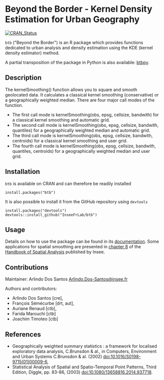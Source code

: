 # Beyond the Border - Kernel Density Estimation for Urban Geography 
[![CRAN_Status](http://www.r-pkg.org/badges/version/btb)](https://cran.r-project.org/package=btb)

`btb` ("Beyond the Border") is an R package which provides functions dedicated to urban analysis and density estimation using the KDE (kernel density estimator) method. 

A partial transposition of the package in Python is also available: [btbpy](https://github.com/InseeFrLab/btbpy).

## Description

 The kernelSmoothing() function allows you to square and smooth geolocated data. It calculates a classical kernel smoothing (conservative) or a geographically weighted median. There are four major call modes of the function. 

- The first call mode is kernelSmoothing(obs, epsg, cellsize, bandwith) for a classical kernel smoothing and automatic grid.
- The second call mode is kernelSmoothing(obs, epsg, cellsize, bandwith, quantiles) for a geographically weighted median and automatic grid.
- The third call mode is kernelSmoothing(obs, epsg, cellsize, bandwith, centroids) for a classical kernel smoothing and user grid.
- The fourth call mode is kernelSmoothing(obs, epsg, cellsize, bandwith, quantiles, centroids) for a geographically weighted median and user grid.

## Installation

`btb` is available on CRAN and can therefore be readily installed
```
install.packages("btb")
```

It is also possible to install it from the GitHub repository using `devtools`
```
install.packages("devtools")
devtools::install_github("InseeFrLab/btb")
```

## Usage 

Details on how to use the package can be found in its [documentation](man). Some applications for spatial smoothing are presented in [chapter 8](https://www.insee.fr/en/statistiques/fichier/3635545/imet131-l-chapitre-8.pdf) of the [Handbook of Spatial Analysis](https://www.insee.fr/en/information/3635545) published by Insee.

## Contributions

Maintainer: Arlindo Dos Santos <Arlindo.Dos-Santos@insee.fr>

Authors and contributors:
- Arlindo Dos Santos [cre],
- François Sémécurbe [drt, aut],
- Auriane Renaud [ctb],
- Farida Marouchi [ctb]
- Joachim Timoteo [ctb]

## References

- Geographically weighted summary statistics : a framework for localised exploratory data analysis, C.Brunsdon & al., in Computers, Environment and Urban Systems C.Brunsdon & al. (2002) <doi:10.1016/S0198-9715(01)00009-6>, 
- Statistical Analysis of Spatial and Spatio-Temporal Point Patterns, Third Edition, Diggle, pp. 83-86, (2003) <doi:10.1080/13658816.2014.937718>.
